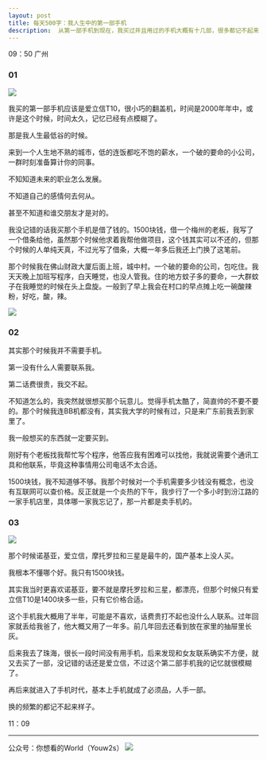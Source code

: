 ```yaml
---
layout: post
title: 每天500字：我人生中的第一部手机
description:  从第一部手机到现在，我买过并且用过的手机大概有十几部，很多都记不起来是什么品牌型号，但是第一部手机的样子我一直记得。
---
```


09：50 广州

### 01
![][image-1]

我买的第一部手机应该是爱立信T10，很小巧的翻盖机，时间是2000年年中，或许是这个时候，时间太久，记忆已经有点模糊了。

那是我人生最低谷的时候。

来到一个人生地不熟的城市，低的连饭都吃不饱的薪水，一个破的要命的小公司，一群时刻准备算计你的同事。

不知知道未来的职业怎么发展。

不知道自己的感情何去何从。

甚至不知道和谁交朋友才是对的。

我没记错的话我买那个手机是借了钱的。1500块钱，借一个梅州的老板，我写了一个借条给他，虽然那个时候他求着我帮他做项目，这个钱其实可以不还的，但那个时候的人单纯天真，不过光写了借条，大概一年多后我还上门换了这笔前。

那个时候我在佛山财政大厦后面上班，城中村。一个破的要命的公司，包吃住。我天天晚上加班写程序，白天睡觉，也没人管我。住的地方蚊子多的要命，一大群蚊子在我睡觉的时候在头上盘旋。一般到了早上我会在村口的早点摊上吃一碗酸辣粉，好吃，酸，辣。

![][image-2]

### 02
其实那个时候我并不需要手机。

第一没有什么人需要联系我。

第二话费很贵，我交不起。

不知道怎么的，我突然就很想买那个玩意儿。觉得手机太酷了，简直帅的不要不要的。那个时候我连BB机都没有，其实我大学的时候有过，只是来广东前我丢到家里了。

我一般想买的东西就一定要买到。

刚好有个老板找我帮忙写个程序，他答应我有困难可以找他，我就说需要个通讯工具和他联系，毕竟这种事情用公司电话不太合适。

1500块钱，我不知道够不够。我那个时候对一个手机需要多少钱没有概念，也没有互联网可以查价格。反正就是一个炎热的下午，我步行了一个多小时到汾江路的一家手机店里，具体哪一家我忘记了，那一片都是卖手机的。

### 03
![][image-3]

那个时候诺基亚，爱立信，摩托罗拉和三星是最牛的，国产基本上没人买。

我根本不懂哪个好。我只有1500块钱。

其实我当时更喜欢诺基亚，要不就是摩托罗拉和三星，都漂亮，但那个时候只有爱立信T10是1400块多一些，只有它价格合适。

这个手机我大概用了半年，可能是不喜欢，话费贵打不起也没什么人联系。过年回家就丢给我爸了，他大概又用了一年多。前几年回去还看到放在家里的抽屉里长灰。

后来我去了珠海，很长一段时间没有用手机，后来发现和女友联系确实不方便，就又去买了一部，没记错的话还是爱立信，不过这个第二部手机我的记忆就很模糊了。

再后来就进入了手机时代，基本上手机就成了必须品，人手一部。

换的频繁的都记不起来样子。

11：09

---- 
公众号：你想看的World（Youw2s）
![][image-4]

[image-1]:	http://ovk08s2sq.bkt.clouddn.com/20170907150475293185439.png
[image-2]:	http://ovk08s2sq.bkt.clouddn.com/20170907150475301272063.png
[image-3]:	http://ovk08s2sq.bkt.clouddn.com/20170907150475351542276.png
[image-4]:	http://upload-images.jianshu.io/upload_images/3342594-dca1f89eba3e50ca.jpg?imageMogr2/auto-orient/strip%7CimageView2/2/w/1240